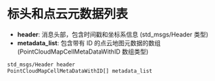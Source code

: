 # 标头和点云元数据列表

- **header**: 消息头部，包含时间戳和坐标系信息 (std_msgs/Header 类型)
- **metadata_list**: 包含带有 ID 的点云地图元数据的数组 (PointCloudMapCellMetaDataWithID 数组类型)

```xml
std_msgs/Header header
PointCloudMapCellMetaDataWithID[] metadata_list
```
